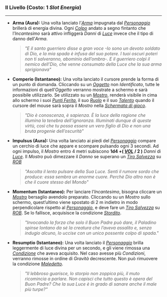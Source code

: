 ### II Livello (Costo: 1 *Slot Energia*)
---
*	**Arma (Aura):** Una volta lanciato l’[*Arma*](..\..\oggetti\equipaggiabili.md) impugnata dal [*Personaggio*](..\..\personaggio.md) brillerà di energia divina. Ogni [*Colpo*](..\..\combattimento\attacco.md) andato a segno fintanto che l’*Incantesimo* sarà attivo infliggerà *Danni* di [*Luce*](..\..\combattimento\attacco.md) invece che il tipo di danno dell’*Arma*. 
    >*"E il santo guerriero disse a gran voce -Io sono un devoto soldato di Dio, e la mia spada è infusa del suo potere. I tuoi oscuri poteri non ti salveranno, abominio dell’ombra-. E il guerriero colpì il nemico dell’Dio, che venne consumato della Luce che la sua arma sprigionava"*

*	**Comperio (Istantaneo):** Una volta lanciato il cursore prende la forma di un punto di domanda. Cliccando su un [*Oggetto*](..\..\oggetti.md) non *Identificato*, tutte le informazioni di quell’*Oggetto* verranno mostrate a schermo e sarà possibile utilizzarlo. Se utilizzato su un [*Mostro*](..\..\mostri.md), renderà visibile in cima allo schermo i suoi [*Punti Ferita*](..\..\mostri\punti-ferita.md), il suo [*Ruolo*](..\..\mostri\ruolo.md) e il suo [*Talento*](..\..\mostri\talenti.md) quando il cursore del mouse sarà sopra il *Mostro* nella [*Schermata di gioco*](..\..\schermate.md). 
    >*"Dio è conoscenza, è sapienza. È la luce della ragione che illumina la tenebra dell’ignoranza. Illuminati dunque di queste virtù, così che tu possa essere un vero figlio di Dio e non una bruta progenie dell’oscurità"*

*	**Impulsus (Aura):** Una volta lanciato ai piedi del [*Personaggio*](..\..\personaggio.md) compare un cerchio di luce che appare e scompare pulsando ogni 3 secondi. Ad ogni impulso, il *Mostro* entro 4 metri subiscono **1d4 +( [*VOL*](..\..\personaggio\caratteristiche.md) / 2 )** *Danni* di [*Luce*](..\..\combattimento\attacco.md). Il *Mostro* può dimezzare il *Danno* se superano un [*Tiro Salvezza*](..\..\combattimento\tiri-salvezza.md) su [*ROB*](..\..\mostri\caratteristiche.md)     
    >*"Ascolta il lento pulsare della Sua Luce. Senti il rumore sordo che produce: essa sembra un enorme cuore. Perchè Dio altro non è che il cuore stesso del Mondo"*

*	**Momentum (Istantaneo):** Per lanciare l’*Incantesimo*, bisogna cliccare un [*Mostro*](..\..\mostri.md) bersaglio avendolo preparato. Cliccando su un *Mostro* sullo schermo, quest’ultimo viene spostato di 2 m indietro in modo perpendicolare rispetto al [*Personaggio*](..\..\personaggio.md), e deve fare un [*Tiro Salvezza*](..\..\combattimento\tiri-salvezza.md) su [*ROB*](..\..\mostri\caratteristiche.md). Se lo fallisce, acquisisce la condizione [*Stordito*](..\..\condizioni.md). 
    >*"Invocando la forza che solo il Buon Padre può dare, il Paladino spinse lontano da sé la creatura che l’aveva assalito e, senza indugio alcuno, lo uccise con un unico possente colpo di spada."*


*	**Resumptio (Istantaneo):** Una volta lanciato il [*Personaggio*](..\..\personaggio.md) brilla leggermente di luce divina per un secondo, e gli viene rimossa una [*Condizione*](..\..\condizioni.md) che aveva acquisito. Nel caso avesse più *Condizioni*, verranno rimosse in ordine di *Gravità* decrescente. Non può rimuovere la condizione [*Maledetto*](..\..\condizioni.md). 
    >*"Il lebbroso guarisce, lo storpio non zoppica più, il muto ricomincia a parlare. Non capisci che tutto questo è opera del Buon Padre? Che la sua Luce è in grado di sanare anche il male più turpe?"*